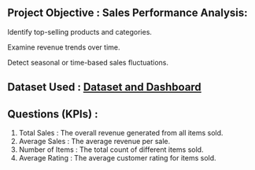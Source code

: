 ## Project Objective : Sales Performance Analysis:

Identify top-selling products and categories.

Examine revenue trends over time.

Detect seasonal or time-based sales fluctuations.

## Dataset Used :  <a href="">Dataset and Dashboard</a>

## Questions (KPIs) : 

1. Total Sales : The overall revenue generated from all items sold.
2. Average Sales : The average revenue per sale.
3. Number of Items : The total count of different items sold.
4. Average Rating : The average customer rating for items sold.

## 
   
